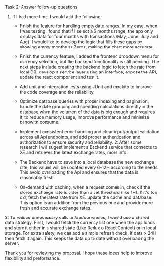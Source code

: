 Task 2: Answer follow-up questions

1. if I had more time, I would add the following:

    * Finish the feature for handling empty date ranges. In my case, when I was testing I found that if I select a 6 months range, the app only displays data for four months with transactions (May, June, July and Aug). I would like to develop the logic that fills these gaps by showing empty months as Zeros, making the chart more accurate.
    * Finish the currency feature, I added the frontend dropdown menu for currency selection, but the backend functionality is still pending. The next steps include creating the backend logic to fetch the rate from local DB, develop a service layer using an interface, expose the API, update the react component and test it.
    * Add unit and integration tests using JUnit and mockito to improve the code coverage and the reliability.
    * Optimize database queries with proper indexing and pagination, handle the date grouping and spending calculations directly in the database when the volumen of the data is big enough and requires it, to reduce memory usage, improve performance and minimize bandwith consume.
    * Implement consistent error handling and clear input/output validation across all Api endpoints, and add proper authentication and authorization to ensure security and reliability.
2: After some research I will sugest implement a Backend service that connects to XE and retrieves the latest exchange rates, more info:

    * The Backend have to save into a local database the new exchange rate, this values will be updated every 6-12H according to the needs. This avoid overloading the Api and ensures that the data is reasonably fresh.
    
    * On-demand with caching, when a request comes in, check if the stored exchange rate is older than a set threshold (like 1H). If it's too old, fetch the latest rate from XE. update the cache and database. This option is an addition from the previous one and provide more fresh and accurate exchange rates.

3: To reduce unnecessary calls to /api/currencies, I would use a shared data strategy. First, I would fetch the currency list one when the app loads and store it either in a shared state (Like Redux o React Context) or in local storage. For extra safety, we can add a simple refresh check, if data > 24H then fetch it again. This keeps the data up to date without overloading the server.


Thank you for reviewing my proposal. I hope these ideas help to  improve flexibility and preformance.